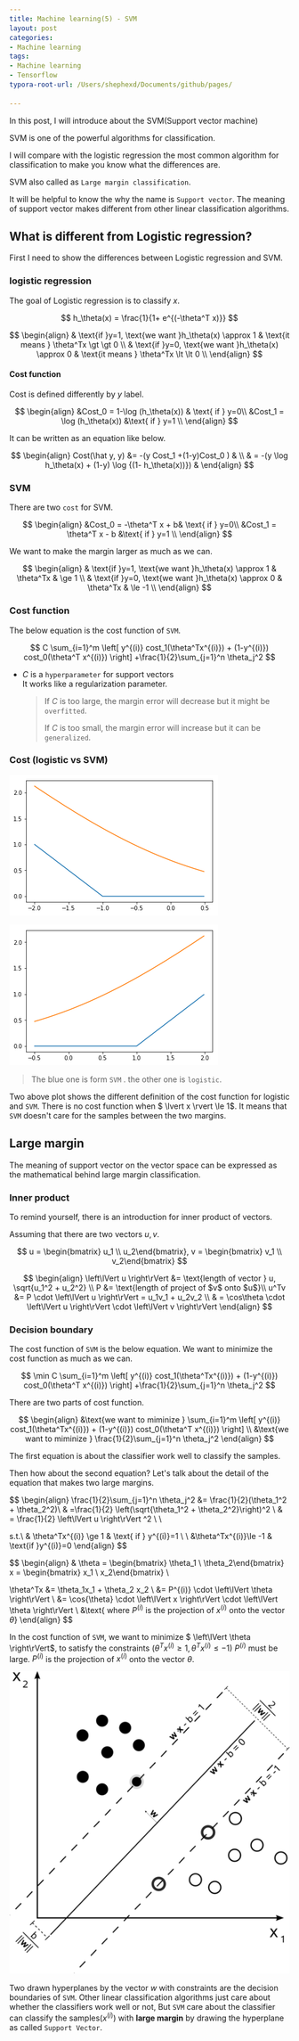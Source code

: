 ```yaml
---
title: Machine learning(5) - SVM
layout: post
categories:
- Machine learning
tags:
- Machine learning
- Tensorflow
typora-root-url: /Users/shephexd/Documents/github/pages/

---
```




In this post, I will introduce about the SVM(Support vector machine)

SVM is one of the powerful algorithms for classification.



I will compare with the logistic regression the most common algorithm for classification to make you know what the differences are.



<!--more-->

SVM also called as `Large margin classification`.  

It will be helpful to know the why the name is `Support vector`. The meaning of support vector makes different from other linear classification algorithms.





## What is different from Logistic regression?

First I need to show the differences between Logistic regression and SVM.



### logistic regression

The goal of Logistic regression is to classify $x$.


$$
h_\theta(x) = \frac{1}{1+ e^{(-\theta^T x)}}
$$

$$
\begin{align}
& \text{if }y=1, \text{we want }h_\theta(x) \approx 1 & \text{it means } \theta^Tx  \gt \gt 0 \\
& \text{if }y=0, \text{we want }h_\theta(x) \approx 0 & \text{it means } \theta^Tx  \lt \lt 0 \\
\end{align}
$$



#### Cost function

Cost is defined differently by $y$ label.


$$
\begin{align}
&Cost_0 = 1-\log (h_\theta(x)) &  \text{ if } y=0\\
&Cost_1 = \log (h_\theta(x))  &\text{ if } y=1 \\
\end{align}
$$

It can be written as an equation like below.


$$
\begin{align}
Cost(\hat y, y) &=  -(y Cost_1 +(1-y)Cost_0 ) & \\
& =   -(y  \log h_\theta(x) + (1-y) \log {(1- h_\theta(x))}) &
\end{align}
$$


### SVM



There are two `cost` for SVM.


$$
\begin{align}
&Cost_0 = -\theta^T x + b&  \text{ if } y=0\\
&Cost_1 = \theta^T x - b  &\text{ if } y=1 \\
\end{align}
$$

We want to make the margin larger as much as we can.


$$
\begin{align}
& \text{if }y=1, \text{we want }h_\theta(x) \approx 1 & \theta^Tx  & \ge 1 \\
& \text{if }y=0, \text{we want }h_\theta(x) \approx 0 & \theta^Tx  & \le -1 \\
\end{align}
$$



### Cost function



The below equation is the cost function of `SVM`.


$$
C \sum_{i=1}^m \left[ y^{(i)} cost_1(\theta^Tx^{(i)}) + (1-y^{(i)}) cost_0(\theta^T x^{(i)}) \right] +\frac{1}{2}\sum_{j=1}^n \theta_j^2
$$


-   $C$ is a `hyperparameter` for support vectors  
    It works like a regularization parameter. 

    

    >   If $C$ is too large, the margin error will decrease but it might be `overfitted`.
    >
    >   If $C$ is too small, the margin error will increase but it can be `generalized`.

    



### Cost (logistic vs SVM)

![logit_vs_cost0](/assets/post_images/ML/logit_vs_svm_0.png)

![logit_vs_cost1](/assets/post_images/ML/logit_vs_svm_1.png)



>   The blue one is form `SVM` . the other one is `logistic`.

Two above plot shows the different definition of the cost function for logistic and `SVM`. There is no cost function when $ \lvert x \rvert \le 1$. It means that `SVM` doesn't care for the samples between the two margins.





## Large margin

The meaning of support vector on the vector space can be expressed as the mathematical behind large margin classification.

 

### Inner product

To remind yourself, there is an introduction for inner product of vectors.

Assuming that there are two vectors $u, v$.


$$
u = \begin{bmatrix} u_1 \\ u_2\end{bmatrix}, v = \begin{bmatrix} v_1 \\ v_2\end{bmatrix}
$$

$$
\begin{align}
\left\lVert u \right\rVert &= \text{length of vector } u, \sqrt{u_1^2 + u_2^2} \\
P &= \text{length of project of $v$ onto $u$}\\
u^Tv &= P \cdot \left\lVert u \right\rVert = u_1v_1 + u_2v_2 \\
& = \cos\theta \cdot \left\lVert u \right\rVert \cdot \left\lVert v \right\rVert
\end{align}
$$



### Decision boundary



The cost function of `SVM` is the below equation. We want to minimize the cost function as much as we can.



$$
\min C \sum_{i=1}^m \left[ y^{(i)} cost_1(\theta^Tx^{(i)}) + (1-y^{(i)}) cost_0(\theta^T x^{(i)}) \right] +\frac{1}{2}\sum_{j=1}^n \theta_j^2
$$



There are two parts of cost function.


$$
\begin{align}
&\text{we want to miminize } \sum_{i=1}^m \left[ y^{(i)} cost_1(\theta^Tx^{(i)}) + (1-y^{(i)}) cost_0(\theta^T x^{(i)}) \right] \\
&\text{we want to miminize } \frac{1}{2}\sum_{j=1}^n \theta_j^2
\end{align}
$$



The first equation is about the classifier work well to classify the samples.

Then how about the second equation? Let's talk about the detail of the equation that makes two large margins.




$$
\begin{align} 
\frac{1}{2}\sum_{j=1}^n \theta_j^2 &= \frac{1}{2}(\theta_1^2 + \theta_2^2)\\
& =\frac{1}{2} \left(\sqrt{\theta_1^2 + \theta_2^2}\right)^2 \\
& = \frac{1}{2}  \left\lVert u \right\rVert ^2 \\
\\

s.t.\  & \theta^Tx^{(i)} \ge 1 & \text{ if } y^{(i)}=1 \\
\ &\theta^Tx^{(i)}\le -1 & \text{if }y^{(i)}=0
\end{align}
$$




$$
\begin{align}
& \theta = \begin{bmatrix} \theta_1 \\ \theta_2\end{bmatrix}
 x = \begin{bmatrix} x_1 \\ x_2\end{bmatrix} \\

\theta^Tx &= \theta_1x_1 + \theta_2 x_2 \\
&= P^{(i)} \cdot  \left\lVert \theta \right\rVert \\
&= \cos{\theta} \cdot  \left\lVert x \right\rVert \cdot \left\lVert \theta \right\rVert \\
&\text{ where $P^{(i)}$ is the projection of $x^{(i)}$ onto the vector $\theta$}
\end{align}
$$



In the cost function of `SVM`, we want to minimize $ \left\lVert \theta \right\rVert$, to satisfy the constraints $\left(\theta^T x^{(i)} \ge 1 ,  \theta^T x^{(i)} \le -1 \right)$ $P^{(i)}$ must be large. $P^{(i)}$ is the projection of $x^{(i)}$ onto the vector $\theta$. 





![SVM_hyperplanes](/assets/post_images/ML/svm_max_sep_hyperplane_with_margin.png)



Two drawn hyperplanes by the vector $w$ with constraints are the decision boundaries of `SVM`. Other linear classification algorithms just care about whether the classifiers work well or not, But `SVM` care about the classifier can classify the samples($x^{(i)}$) with **large margin** by drawing the hyperplane as called `Support Vector`.
